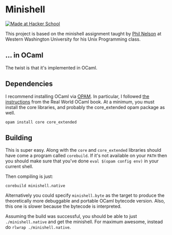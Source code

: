 Minishell
=========

[![Made at Hacker School](http://img.shields.io/badge/Made_At-Hacker_School-brightgreen.svg)](http://shields.io/)

This project is based on the minishell assignment taught by [Phil Nelson][nelson]
at Western Washington University for his Unix Programming class.


... in OCaml
------------

The twist is that it's implemented in OCaml.

[nelson]: http://facultyweb.cs.wwu.edu/~phil/


Dependencies
------------

I recommend installing OCaml via [OPAM]. In particular, I followed [the
instructions][rwoinstall] from the Real World OCaml book. At a
minimum, you must install the core libraries, and probably the
core_extended opam package as well.


    opam install core core_extended


[OPAM]: http://opam.ocaml.org/
[rwoinstall]: https://github.com/realworldocaml/book/wiki/Installation-Instructions


Building
--------

This is super easy. Along with the `core` and `core_extended`
libraries should have come a program called `corebuild`. If it's not
available on your `PATH` then you should make sure that you've done
`eval $(opam config env)` in your current shell.

Then compiling is just:

    corebuild minishell.native


Alternatively you could specify `minishell.byte` as the target to
produce the theoretically more debuggable and portable OCaml bytecode
version. Also, this one is slower because the bytecode is interpreted.

Assuming the build was successful, you should be able to just
`./minishell.native` and get the minishell. For maximum awesome,
instead do `rlwrap ./minishell.native`.
